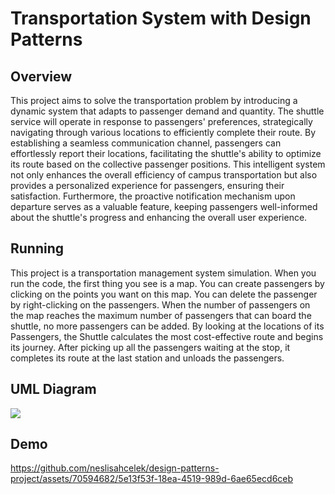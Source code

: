 # Transportation System with Design Patterns
## Overview
This project aims to solve the transportation problem by introducing a dynamic system that adapts to passenger demand and quantity. The shuttle service will operate in response to passengers' preferences, strategically navigating through various locations to efficiently complete their route. By establishing a seamless communication channel, passengers can effortlessly report their locations, facilitating the shuttle's ability to optimize its route based on the collective passenger positions. This intelligent system not only enhances the overall efficiency of campus transportation but also provides a personalized experience for passengers, ensuring their satisfaction. Furthermore, the proactive notification mechanism upon departure serves as a valuable feature, keeping passengers well-informed about the shuttle's progress and enhancing the overall user experience.

## Running
This project is a transportation management system simulation. When you run the code, the first thing you see is a map. You can create passengers by clicking on the points you want on this map. You can delete the passenger by right-clicking on the passengers. When the number of passengers on the map reaches the maximum number of passengers that can board the shuttle, no more passengers can be added. By looking at the locations of its Passengers, the Shuttle calculates the most cost-effective route and begins its journey. After picking up all the passengers waiting at the stop, it completes its route at the last station and unloads the passengers.

## UML Diagram

![](https://github.com/neslisahcelek/design-patterns-project/assets/70594682/a1957612-d347-4eab-b303-5acbe697ff59)

## Demo

https://github.com/neslisahcelek/design-patterns-project/assets/70594682/5e13f53f-18ea-4519-989d-6ae65ecd6ceb

